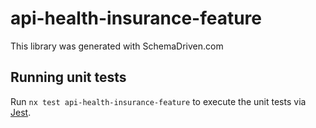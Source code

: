 
# api-health-insurance-feature

This library was generated with SchemaDriven.com

## Running unit tests

Run `nx test api-health-insurance-feature` to execute the unit tests via [Jest](https://jestjs.io).

